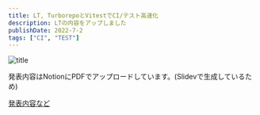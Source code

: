 ```yaml
---
title: LT, TurborepoとVitestでCI/テスト高速化
description: LTの内容をアップしました
publishDate: 2022-7-2
tags: ["CI", "TEST"]
---
```


![title](/posts/turborepo-and-vitest/title.png)

発表内容はNotionにPDFでアップロードしています。(Slidevで生成しているため)

[発表内容など](https://toyb0x-blog.notion.site/LT-Turborepo-Vitest-CI-a9521dbb19b34ce2b68c5e74492b0e60)

